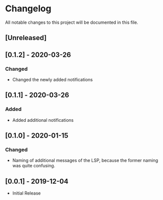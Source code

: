 # Changelog

All notable changes to this project will be documented in this file.

## [Unreleased]

## [0.1.2] - 2020-03-26

### Changed

- Changed the newly added notifications

## [0.1.1] - 2020-03-26

### Added

- Added additional notifications

## [0.1.0] - 2020-01-15

### Changed

- Naming of additional messages of the LSP, because the former naming was quite confusing.

## [0.0.1] - 2019-12-04

- Initial Release
